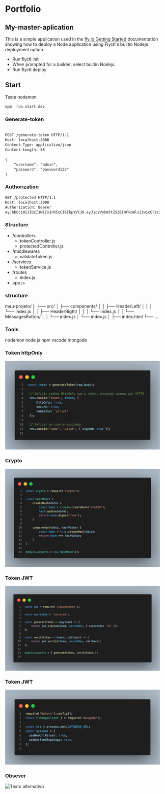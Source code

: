 # Portfolio

## My-master-aplication

This is a simple application used in the [fly.io Getting Started](https://fly.io/docs/getting-started/node/)  documentation showing how to deploy a Node application using Flyctl's builtin Nodejs deployment option.

* Run flyctl init
* When prompted for a builder, select builtin Nodejs.
* Run flyctl deploy


## Start 

Teste nodemon
```sh 
npm  run start:dev 
```

### Generate-token
```http

POST /generate-token HTTP/1.1
Host: localhost:3000
Content-Type: application/json
Content-Length: 58

{
    "username": "admin",
    "password": "password123"
}
```

### Authorization

```http
GET /protected HTTP/1.1
Host: localhost:3000
Authorization: Bearer eyJhbGciOiJIUzI1NiIsInR5cCI6IkpXVCJ9.eyJ1c2VybmFtZSI6ImFkbWluIiwicGFzc3dvcmQiOiJwYXNzd29yZDEyMyIsImlhdCI6MTY4NzYxOTkwNCwiZXhwIjoxNjg3NjIzNTA0fQ.wBgpkLYHrtbkkGp32I2yoI2Exp9hmLi5OwSGyGDdn4w
```
### Structure
- /controllers
  - tokenController.js
  - protectedController.js
- /middlewares
  - validateToken.js
- /services
  - tokenService.js
- /routes
  - index.js
- app.js



### structure 

meu-projeto/
│
├── src/
│   ├── components/
│   │   ├── HeaderLeft/
│   │   │   └── index.js
│   │   ├── HeaderRight/
│   │   │   └── index.js
│   │   └── MessagesButton/
│   │       └── index.js
│   └── index.js
│
├── index.html
└── ...


### Tools
nodemon
node js
npm
vscode
mongodb

### Token httpOnly 

![Texto alternativo](https://github.com/juniored22/my-store/blob/master/public/img/token-in-httpOnly.png)


### Crypto 

![Texto alternativo](https://github.com/juniored22/my-store/blob/master/public/img/cryptografia.png)


### Token JWT 

![Texto alternativo](https://github.com/juniored22/my-store/blob/master/public/img/token-jwt.png)


### Token JWT 

![Texto alternativo](https://github.com/juniored22/my-store/blob/master/public/img/varial-ambiente.png)

### Obsever 

![Texto alternativo](https://github.com/juniored22/my-store/blob/master/public/img/obsever.png)




